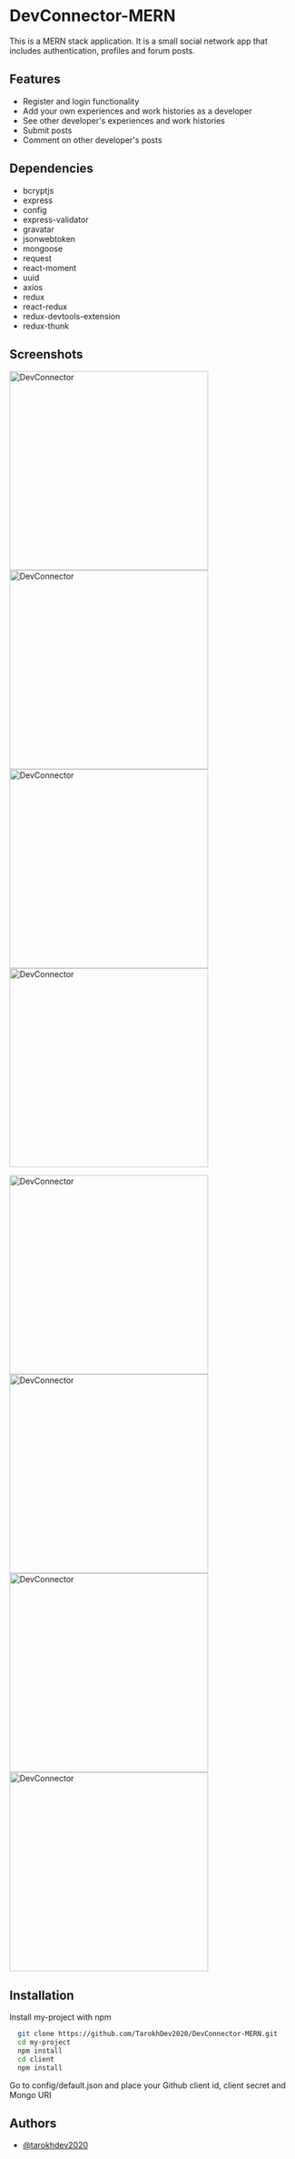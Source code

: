 
# DevConnector-MERN

This is a MERN stack application. It is a small social network app that includes authentication, profiles and forum posts.

## Features
* Register and login functionality
* Add your own experiences and work histories as a developer
* See other developer's experiences and work histories
* Submit posts
* Comment on other developer's posts

## Dependencies

- bcryptjs
- express
- config
- express-validator
- gravatar
- jsonwebtoken
- mongoose
- request
- react-moment
- uuid
- axios
- redux
- react-redux
- redux-devtools-extension
- redux-thunk

## Screenshots
<!-- <img src="https://user-images.githubusercontent.com/72879576/174015423-08b32566-3130-48d0-96ab-66c319fe8cd7.png" alt="DevConnector" width="350"/>
<img src="https://user-images.githubusercontent.com/72879576/174015429-3f696190-185b-4d9d-9270-84710bb57772.png" alt="DevConnector" width="350"/>
<img src="https://user-images.githubusercontent.com/72879576/174015439-baa5c575-b982-41dc-bffb-f343c2453940.png" alt="DevConnector" width="350"/>
<img src="https://user-images.githubusercontent.com/72879576/174015456-fb6ee9fe-5e17-4fb5-af7a-d5da8c6abbaf.png" alt="DevConnector" width="350"/>
<img src="https://user-images.githubusercontent.com/72879576/174015492-d6611266-131f-42fc-91ca-71fdd6bfc1e5.png" alt="DevConnector" width="350"/>
<img src="https://user-images.githubusercontent.com/72879576/174015515-1db7f4ef-454c-49ed-b308-9a1beb40120a.png" alt="DevConnector" width="350"/>
<img src="https://user-images.githubusercontent.com/72879576/174015536-7b66c8b9-f8c3-4c1b-b028-36274b4825e7.png" alt="DevConnector" width="350"/>
<img src="https://user-images.githubusercontent.com/72879576/174015558-d325560b-5ead-43cc-a7c0-9d912ac7a153.png" alt="DevConnector" width="350"/> -->

<img src="https://user-images.githubusercontent.com/72879576/174015423-08b32566-3130-48d0-96ab-66c319fe8cd7.png" alt="DevConnector" width="350"/> <img src="https://user-images.githubusercontent.com/72879576/174015423-08b32566-3130-48d0-96ab-66c319fe8cd7.png" alt="DevConnector" width="350"/> <img src="https://user-images.githubusercontent.com/72879576/174015423-08b32566-3130-48d0-96ab-66c319fe8cd7.png" alt="DevConnector" width="350"/> <img src="https://user-images.githubusercontent.com/72879576/174015423-08b32566-3130-48d0-96ab-66c319fe8cd7.png" alt="DevConnector" width="350"/>

<img src="https://user-images.githubusercontent.com/72879576/174015423-08b32566-3130-48d0-96ab-66c319fe8cd7.png" alt="DevConnector" width="350"/> <img src="https://user-images.githubusercontent.com/72879576/174015423-08b32566-3130-48d0-96ab-66c319fe8cd7.png" alt="DevConnector" width="350"/> <img src="https://user-images.githubusercontent.com/72879576/174015423-08b32566-3130-48d0-96ab-66c319fe8cd7.png" alt="DevConnector" width="350"/> <img src="https://user-images.githubusercontent.com/72879576/174015423-08b32566-3130-48d0-96ab-66c319fe8cd7.png" alt="DevConnector" width="350"/>

## Installation

Install my-project with npm

```bash
  git clone https://github.com/TarokhDev2020/DevConnector-MERN.git
  cd my-project
  npm install
  cd client
  npm install
```
Go to config/default.json and place your Github client id, client secret and Mongo URI
## Authors

- [@tarokhdev2020](https://www.github.com/TarokhDev2020)

